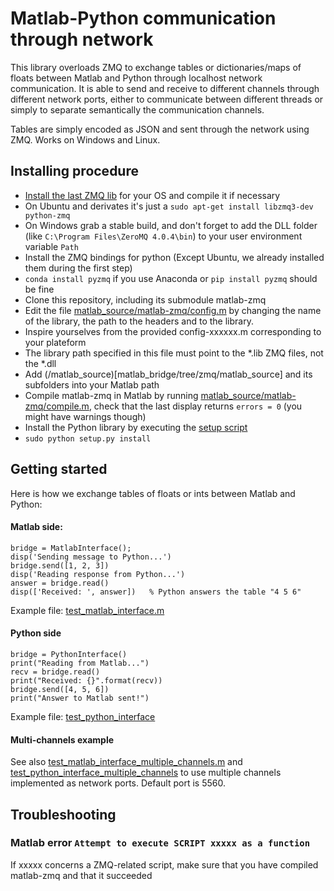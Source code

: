 # Matlab-Python communication through network

This library overloads ZMQ to exchange tables or dictionaries/maps of floats between Matlab and Python through localhost network communication.
It is able to send and receive to different channels through different network ports, either to communicate between different threads or simply to separate semantically the communication channels.

Tables are simply encoded as JSON and sent through the network using ZMQ.
Works on Windows and Linux.

## Installing procedure

 - [Install the last ZMQ lib](http://zeromq.org/intro:get-the-software) for your OS and compile it if necessary
  - On Ubuntu and derivates it's just a `sudo apt-get install libzmq3-dev python-zmq`
  - On Windows grab a stable build, and don't forget to add the DLL folder (like `C:\Program Files\ZeroMQ 4.0.4\bin`) to your user environment variable `Path` 
 - Install the ZMQ bindings for python (Except Ubuntu, we already installed them during the first step)
  - `conda install pyzmq` if you use Anaconda or `pip install pyzmq` should be fine
 - Clone this repository, including its submodule matlab-zmq
 - Edit the file [matlab_source/matlab-zmq/config.m](https://github.com/fagg/matlab-zmq/blob/6bb0c025cd605e39454e6fc6c656233e3fcf0d07/config.m) by changing the name of the library, the path to the headers and to the library.
  - Inspire yourselves from the provided config-xxxxxx.m corresponding to your plateform
  - The library path specified in this file must point to the *.lib ZMQ files, not the *.dll
 - Add (/matlab_source)[matlab_bridge/tree/zmq/matlab_source] and its subfolders into your Matlab path
 - Compile matlab-zmq in Matlab by running [matlab_source/matlab-zmq/compile.m](https://github.com/fagg/matlab-zmq/blob/6bb0c025cd605e39454e6fc6c656233e3fcf0d07/compile.m), check that the last display returns `errors = 0` (you might have warnings though)
 - Install the Python library by executing the [setup script](setup.py)
  - `sudo python setup.py install`

## Getting started
Here is how we exchange tables of floats or ints between Matlab and Python:
#### Matlab side:
```
bridge = MatlabInterface();
disp('Sending message to Python...')
bridge.send([1, 2, 3])
disp('Reading response from Python...')
answer = bridge.read()
disp(['Received: ', answer])   % Python answers the table "4 5 6"
```
Example file: [test_matlab_interface.m](matlab_source/test_matlab_interface.m)

#### Python side
```
bridge = PythonInterface()
print("Reading from Matlab...")
recv = bridge.read()
print("Received: {}".format(recv))
bridge.send([4, 5, 6])
print("Answer to Matlab sent!")
```
Example file: [test_python_interface](script/test_python_interface)

#### Multi-channels example
See also [test_matlab_interface_multiple_channels.m](matlab_source/test_matlab_interface_multiple_channels.m) and [test_python_interface_multiple_channels](script/test_python_interface_multiple_channels) to use multiple channels implemented as network ports. Default port is 5560.

## Troubleshooting
### Matlab error `Attempt to execute SCRIPT xxxxx as a function`
If xxxxx concerns a ZMQ-related script, make sure that you have compiled matlab-zmq and that it succeeded
